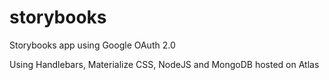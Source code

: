 # storybooks

Storybooks app using Google OAuth 2.0 

Using Handlebars, Materialize CSS, NodeJS and MongoDB hosted on Atlas 
